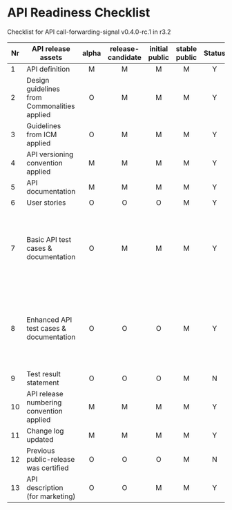 
# API Readiness Checklist

Checklist for API call-forwarding-signal v0.4.0-rc.1 in r3.2


| Nr | API release assets  | alpha | release-candidate |  initial<br>public | stable<br> public | Status | Reference information |
|----|----------------------------------------------|:-----:|:-----------------:|:-------:|:------:|:----:|:----|
|  1 | API definition                               |   M   |         M         |    M    |    M   |   Y  | [link](/code/API_definitions/call-forwarding-signal.yaml) |
|  2 | Design guidelines from Commonalities applied |   O   |         M         |    M    |    M   |   Y  | [r3.2](https://github.com/camaraproject/Commonalities/releases/tag/r3.2) |
|  3 | Guidelines from ICM applied                  |   O   |         M         |    M    |    M   |   Y  | [r3.2](https://github.com/camaraproject/IdentityAndConsentManagement/releases/tag/r3.2) |
|  4 | API versioning convention applied            |   M   |         M         |    M    |    M   |   Y  | v0.4.0-rc.1 |
|  5 | API documentation                            |   M   |         M         |    M    |    M   |   Y  | inline in YAML |
|  6 | User stories                                 |   O   |         O         |    O    |    M   |   Y  | [link](/documentation/API_documentation/CFS_UserStory_UseCase-1.md) |
|  7 | Basic API test cases & documentation         |   O   |         M         |    M    |    M   |   Y  | [call-forwarding-signal-every-forwarding](/code/Test_definitions/call-forwarding-signal-every-forwarding.feature), [call-forwarding-signal-unconditional](/code/Test_definitions/call-forwarding-signal-unconditional.feature) |
|  8 | Enhanced API test cases & documentation      |   O   |         O         |    O    |    M   |   Y  | [call-forwarding-signal-every-forwarding](/code/Test_definitions/call-forwarding-signal-every-forwarding.feature), [call-forwarding-signal-unconditional](/code/Test_definitions/call-forwarding-signal-unconditional.feature) |
|  9 | Test result statement                        |   O   |         O         |    O    |    M   |   N  |      |
| 10 | API release numbering convention applied     |   M   |         M         |    M    |    M   |   Y  | r3.2 |
| 11 | Change log updated                           |   M   |         M         |    M    |    M   |   Y  | [link](/CHANGELOG.md) |
| 12 | Previous public-release was certified        |   O   |         O         |    O    |    M   |   N  |      |
| 13 | API description (for marketing)              |   O   |         O         |    M    |    M   |   Y | [wiki link](https://lf-camaraproject.atlassian.net/wiki/spaces/CAM/pages/85950496/Call+Forwarding+Signal) |
